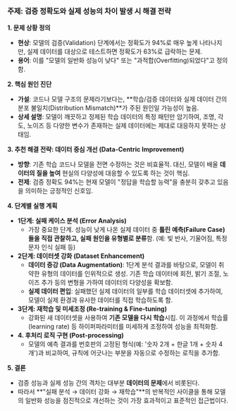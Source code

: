 ### **주제: 검증 정확도와 실제 성능의 차이 발생 시 해결 전략**

**1. 문제 상황 정의**
- **현상**: 모델의 검증(Validation) 단계에서는 정확도가 94%로 매우 높게 나타나지만, 실제 데이터를 대상으로 테스트하면 정확도가 63%로 급락하는 문제.
- **용어**: 이를 "모델의 일반화 성능이 낮다" 또는 "과적합(Overfitting)되었다"고 정의함.

**2. 핵심 원인 진단**
- **가설**: 코드나 모델 구조의 문제라기보다는, **학습/검증 데이터와 실제 데이터 간의 분포 불일치(Distribution Mismatch)**가 주된 원인일 가능성이 높음.
- **상세 설명**: 모델이 깨끗하고 정제된 학습 데이터의 특정 패턴만 암기하여, 조명, 각도, 노이즈 등 다양한 변수가 존재하는 실제 데이터에는 제대로 대응하지 못하는 상태임.

**3. 추천 해결 전략: 데이터 중심 개선 (Data-Centric Improvement)**
- **방향**: 기존 학습 코드나 모델을 전면 수정하는 것은 비효율적. 대신, 모델이 배울 **데이터의 질을 높여** 현실의 다양성에 대응할 수 있도록 하는 것이 핵심.
- **전제**: 검증 정확도 94%는 현재 모델이 "정답을 학습할 능력"을 충분히 갖추고 있음을 의미하는 긍정적인 신호임.

**4. 단계별 실행 계획**
- **1단계: 실패 케이스 분석 (Error Analysis)**
    - 가장 중요한 단계. 성능이 낮게 나온 실제 데이터 중 **틀린 예측(Failure Case)들을 직접 관찰하고, 실패 원인을 유형별로 분류**함. (예: 빛 반사, 기울어짐, 특정 문자 인식 실패 등)
- **2단계: 데이터셋 강화 (Dataset Enhancement)**
    - **데이터 증강 (Data Augmentation)**: 1단계 분석 결과를 바탕으로, 모델이 취약한 유형의 데이터를 인위적으로 생성. 기존 학습 데이터에 회전, 밝기 조절, 노이즈 추가 등의 변형을 가하여 데이터의 다양성을 확보함.
    - **실제 데이터 편입**: 실패했던 실제 데이터의 일부를 학습 데이터셋에 추가하여, 모델이 실제 환경과 유사한 데이터를 직접 학습하도록 함.
- **3단계: 재학습 및 미세조정 (Re-training & Fine-tuning)**
    - 강화된 새 데이터셋을 사용하여 **기존 모델을 다시 학습**시킴. 이 과정에서 학습률(learning rate) 등 하이퍼파라미터를 미세하게 조정하여 성능을 최적화함.
- **4. 후처리 로직 구현 (Post-processing)**
    - 모델의 예측 결과를 번호판의 고정된 형식(예: '숫자 2개 + 한글 1개 + 숫자 4개')과 비교하여, 규칙에 어긋나는 부분을 자동으로 수정하는 로직을 추가함.

**5. 결론**
- 검증 성능과 실제 성능 간의 격차는 대부분 **데이터의 문제**에서 비롯된다.
- 따라서 **"실패 분석 → 데이터 강화 → 재학습"**의 반복적인 사이클을 통해 모델의 일반화 성능을 점진적으로 개선하는 것이 가장 효과적이고 표준적인 접근법이다.